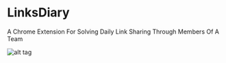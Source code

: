LinksDiary
==========

A Chrome Extension For Solving Daily Link Sharing Through Members Of A Team

![alt tag](https://raw.github.com/coybit/LinksDiary/master/sc1.png)
